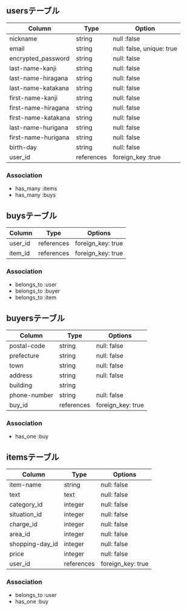 ## usersテーブル

| Column              | Type       | Option                    |
| ------------------- |----------- | ------------------------- | 
| nickname            | string     | null :false               |
| email               | string     | null: false, unique: true |
| encrypted_password  | string     | null: false               |
| last-name-kanji     | string     | null: false               |
| last-name-hiragana  | string     | null: false               |
| last-name-katakana  | string     | null: false               |
| first-name-kanji    | string     | null: false               |
| first-name-hiragana | string     | null: false               |
| first-name-katakana | string     | null: false               |
| last-name-hurigana  | string     | null: false               |
| first-name-hurigana | string     | null: false               |
| birth-day           | string     | null: false               |
| user_id             | references | foreign_key :true         |

### Association
- has_many :items
- has_many :buys

## buysテーブル

| Column      | Type       | Options           |
| ----------- | ---------- | ----------------- |
| user_id     | references | foreign_key: true |
| item_id     | references | foreign_key: true |

### Association
- belongs_to :user
- belongs_to :buyer
- belongs_to :item

## buyersテーブル

| Column       | Type       | Options           |
| ------------ | ---------- | ----------------- |
| postal-code  | string     | null: false       |
| prefecture   | string     | null: false       |
| town         | string     | null: false       |
| address      | string     | null: false       |
| building     | string     |                   |
| phone-number | string     | null: false       |
| buy_id       | references | foreign_key: true |

### Association
- has_one :buy

## itemsテーブル

| Column          | Type          | Options           |
| --------------- | ------------- | -----------       |
| item-name       | string        | null: false       |
| text            | text          | null: false       |
| category_id     | integer       | null: false       |
| situation_id    | integer       | null: false       |
| charge_id       | integer       | null: false       |
| area_id         | integer       | null: false       |
| shopping-day_id | integer       | null: false       |
| price           | integer        | null: false       |
| user_id         | references    | foreign_key: true |

### Association
- belongs_to :user
- has_one :buy